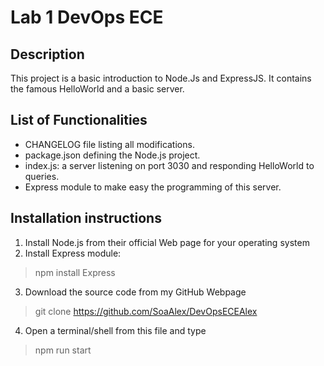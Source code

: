 # Lab 1 DevOps ECE

## Description
This project is a basic introduction to Node.Js and ExpressJS. It contains the famous HelloWorld and a basic server.

## List of Functionalities
- CHANGELOG file listing all modifications.
- package.json defining the Node.js project.
- index.js: a server listening on port 3030 and responding HelloWorld to queries.
- Express module to make easy the programming of this server.

## Installation instructions
1. Install Node.js from their official Web page for your operating system
2. Install Express module: 
> npm install Express
3. Download the source code from my GitHub Webpage
> git clone https://github.com/SoaAlex/DevOpsECEAlex
4. Open a terminal/shell from this file and type
> npm run start